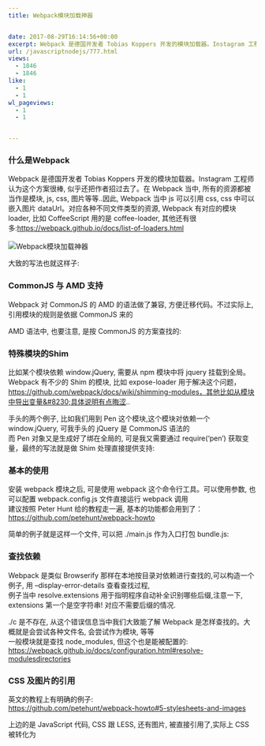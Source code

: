 ```yaml
---
title: Webpack模块加载神器


date: 2017-08-29T16:14:56+00:00
excerpt: Webpack 是德国开发者 Tobias Koppers 开发的模块加载器。Instagram 工程师认为这个方案很棒, 似乎还把作者招过去了。在 Webpack 当中, 所有的资源都被当作是模块, js, css, 图片等等..因此, Webpack 当中 js 可以引用 css, css 中可以嵌入图片 dataUrl。对应各种不同文件类型的资源, Webpack 有对应的模块 loader, 比如 CoffeeScript 用的是 coffee-loader, 其他还有很多:https://webpack.github.io/docs/list-of-loaders.html
url: /javascriptnodejs/777.html
views:
  - 1846
  - 1846
like:
  - 1
  - 1
wl_pageviews:
  - 1
  - 1


---
```

  


### [][1]什么是Webpack

Webpack 是德国开发者 Tobias Koppers 开发的模块加载器。Instagram 工程师认为这个方案很棒, 似乎还把作者招过去了。在 Webpack 当中, 所有的资源都被当作是模块, js, css, 图片等等..因此, Webpack 当中 js 可以引用 css, css 中可以嵌入图片 dataUrl。对应各种不同文件类型的资源, Webpack 有对应的模块 loader, 比如 CoffeeScript 用的是 coffee-loader, 其他还有很多:<a href="https://webpack.github.io/docs/list-of-loaders.html" target="_blank" rel="external">https://webpack.github.io/docs/list-of-loaders.html</a>  
<a></a>  
![Webpack模块加载神器][2] 

大致的写法也就这样子:





### [][3]CommonJS 与 AMD 支持

Webpack 对 CommonJS 的 AMD 的语法做了兼容, 方便迁移代码。不过实际上, 引用模块的规则是依据 CommonJS 来的





AMD 语法中, 也要注意, 是按 CommonJS 的方案查找的:





### [][4]特殊模块的Shim

比如某个模块依赖 window.jQuery, 需要从 npm 模块中将 jquery 挂载到全局。Webpack 有不少的 Shim 的模块, 比如 expose-loader 用于解决这个问题，<a href="https://github.com/webpack/docs/wiki/shimming-modules，其他比如从模块中导出变量...具体说明有点晦涩" target="_blank" rel="external">https://github.com/webpack/docs/wiki/shimming-modules，其他比如从模块中导出变量&#8230;具体说明有点晦涩</a>..

手头的两个例子, 比如我们用到 Pen 这个模块,这个模块对依赖一个 window.jQuery, 可我手头的 jQuery 是 CommonJS 语法的  
而 Pen 对象又是生成好了绑在全局的, 可是我又需要通过 require(‘pen’) 获取变量，最终的写法就是做 Shim 处理直接提供支持:





### [][5]基本的使用

安装 webpack 模块之后, 可是使用 webpack 这个命令行工具。可以使用参数, 也可以配置 webpack.config.js 文件直接运行 webpack 调用  
建议按照 Peter Hunt 给的教程走一遍, 基本的功能都会用到了：<a href="https://github.com/petehunt/webpack-howto" target="_blank" rel="external">https://github.com/petehunt/webpack-howto</a>

简单的例子就是这样一个文件, 可以把 ./main.js 作为入口打包 bundle.js:





### [][6]查找依赖

Webpack 是类似 Browserify 那样在本地按目录对依赖进行查找的,可以构造一个例子, 用 –display-error-details 查看查找过程,  
例子当中 resolve.extensions 用于指明程序自动补全识别哪些后缀,注意一下, extensions 第一个是空字符串! 对应不需要后缀的情况.





./c 是不存在, 从这个错误信息当中我们大致能了解 Webpack 是怎样查找的。大概就是会尝试各种文件名, 会尝试作为模块, 等等  
一般模块就是查找 node_modules, 但这个也是能被配置的:  
<a href="https://webpack.github.io/docs/configuration.html#resolve-modulesdirectories" target="_blank" rel="external">https://webpack.github.io/docs/configuration.html#resolve-modulesdirectories</a>

### [][7]CSS 及图片的引用

英文的教程上有明确的例子:  
<a href="https://github.com/petehunt/webpack-howto#5-stylesheets-and-images" target="_blank" rel="external">https://github.com/petehunt/webpack-howto#5-stylesheets-and-images</a>





上边的是 JavaScript 代码, CSS 跟 LESS, 还有图片, 被直接引用了,实际上 CSS 被转化为

 [1]: //fed123.oss-ap-southeast-2.aliyuncs.com/2015/06/04/2015_webpack/#什么是Webpack "什么是Webpack"
 [2]: //fed123.oss-ap-southeast-2.aliyuncs.com/wp-content/uploads/2017/08/react_hot_loader.jpg
 [3]: //fed123.oss-ap-southeast-2.aliyuncs.com/2015/06/04/2015_webpack/#CommonJS-与-AMD-支持 "CommonJS 与 AMD 支持"
 [4]: //fed123.oss-ap-southeast-2.aliyuncs.com/2015/06/04/2015_webpack/#特殊模块的Shim "特殊模块的Shim"
 [5]: //fed123.oss-ap-southeast-2.aliyuncs.com/2015/06/04/2015_webpack/#基本的使用 "基本的使用"
 [6]: //fed123.oss-ap-southeast-2.aliyuncs.com/2015/06/04/2015_webpack/#查找依赖 "查找依赖"
 [7]: //fed123.oss-ap-southeast-2.aliyuncs.com/2015/06/04/2015_webpack/#CSS-及图片的引用 "CSS 及图片的引用"